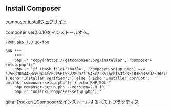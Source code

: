 ## Install Composer

[composer installウェブサイト](https://getcomposer.org/download/)

composer ver2.0.10をインストールする。
```
FROM php:7.3.26-fpm

RUN ***
    ***
    php -r "copy('https://getcomposer.org/installer', 'composer-setup.php');"
    php -r "if (hash_file('sha384', 'composer-setup.php') === '756890a4488ce9024fc62c56153228907f1545c228516cbf63f885e036d37e9a59d27d63f46af1d4d07ee0f76181c7d3') { echo 'Installer verified'; } else { echo 'Installer corrupt'; unlink('composer-setup.php'); } echo PHP_EOL;"
    php composer-setup.php --version=2.0.10
    php -r "unlink('composer-setup.php');"
```

[qiita: DockerにComposerをインストールするベストプラクティス](https://qiita.com/yatsbashy/items/02bbbebbfe7e5a5976bc)
